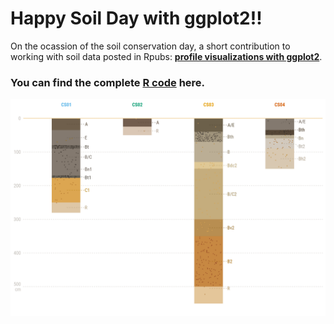 # Happy Soil Day with ggplot2!!

On the ocassion of the soil conservation day, a short contribution to working with soil data posted in Rpubs: [**profile visualizations with ggplot2**](https://rpubs.com/cmguiob/soilday_0721_profiles).

### You can find the complete [R code](https://github.com/cmguiob/POST_SoilDay_R/blob/main/SoilDay_0721_Profiles.R) here.
 
 ![Soil profiles](Profiles.png)
